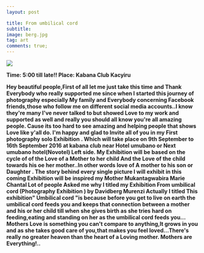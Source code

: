 ```yaml
---
layout: post

title: From umbilical cord
subtitle: 
image: berg.jpg
tag: art
comments: true;
---
```

<img src="{{site.github.url}}/img/berg.jpg">

<strong>Time: 5:00 till late!!
<strong>Place: Kabana Club Kacyiru 

Hey beautiful people,First of all let me just take this time and Thank Everybody who really supported me since when I started this journey of photography especially My family and Everybody concerning Facebook friends,those who follow me on different social media accounts..I know they're many I've never talked to but showed Love to my work and supported as well and really you should all know you're all amazing people. Cause its too hard to see amazing and helping people that shows Love like y'all do.
I'm happy and glad to Invite all of you in my First photography solo Exhibition . Which will take place on 9th September to 16th September 2016 at kabana club near Hotel umubano or Next umubano hotel(Novotel) Left side.
My Exhibition will be based on the cycle of of the Love of a Mother to her child And the Love of the child towards his oe her mother..In other words love of A mother to his son or Daughter .
The story behind every single picture I will exhibit in this coming Exhibition will be inspired my Mother Mukantagwabira Marie Chantal
Lot of people Asked me why I titled my Exhibition From umbilical cord (Photography Exhibition ) by Davidberg Murenzi
Actually I titled This exhibition" Umbilical cord "is because before you get to live on earth the umbilical cord feeds you and keeps that connection between a mother and his or her child till when she gives birth as she tries hard on feeding,eating and standing on her as the umbilical cord feeds you... Mothers Love is something you can't compare to anything,It grows in you and as she takes good care of you,that makes you feel loved...There's really no greater heaven than the heart of a Loving mother.
Mothers are Everything!..